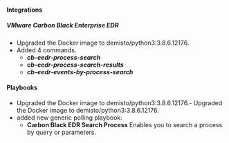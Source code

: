 
#### Integrations
##### VMware Carbon Black Enterprise EDR
- Upgraded the Docker image to demisto/python3:3.8.6.12176.
- Added 4 commands.
  - ***cb-eedr-process-search***
  - ***cb-eedr-process-search-results***
  - ***cb-eedr-events-by-process-search***

#### Playbooks
- Upgraded the Docker image to demisto/python3:3.8.6.12176.- Upgraded the Docker image to demisto/python3:3.8.6.12176.
- added new generic polling playbook:
  - **Carbon Black EDR Search Process**
Enables you to search a process by query or parameters.